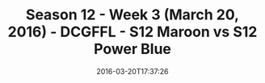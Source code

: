 ---
title: Season 12 - Week 3 (March 20, 2016) - DCGFFL - S12 Maroon vs S12 Power Blue
teams-score:
- team: _teams/s12-maroon.md
  score: 6
- team: _teams/s12-power-blue.md
  score: 38
mvp: Chris M. (Maroon); Jamar W. (Power Blue)
game-ball: Andrew E. (Power Blue); Ed (Maroon)
season: 12
week: 3
date: '2016-03-20T17:37:26'
pageid: season-12-week-3-march-20-2016-4180-vs-4189
---